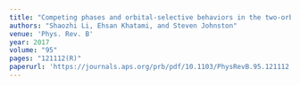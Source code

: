 ```yaml
---
title: "Competing phases and orbital-selective behaviors in the two-orbital Hubbard-Holstein model"
authors: "Shaozhi Li, Ehsan Khatami, and Steven Johnston"
venue: 'Phys. Rev. B'
year: 2017
volume: "95"
pages: "121112(R)"
paperurl: 'https://journals.aps.org/prb/pdf/10.1103/PhysRevB.95.121112'
---
```

